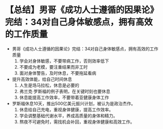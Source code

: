 # 【总结】男哥《成功人士遵循的因果论》完结：34对自己身体敏感点，拥有高效的工作质量

-   男哥《成功人士遵循的因果论》完结：34对自己身体敏感点，拥有高效的工作质量
    1.  学会对身体敏感，不要带病工作，否则效率低下
    2.  不要成为老模，要注重结果而非工时
    3.  面对身体警告，及时休息，不要拖延看病
-   提升高效体能，给自己时间休息
    1.  人生是场马拉松，休息是必要的
    2.  弗兰克·罗斯福的例子表明，在关键时刻也要休息
    3.  休息能提高工作效率，不要带着亚健康身体工作
-   罗斯福休息10天，推出500亿美元振兴计划，被认为是政治杰作。
    1.  休息给自己充电，重视身体健康，提高工作效率。
    2.  学会调整基础代谢水平，养成高质量的身体和精力。
    3.  熬夜不可避免时，需找机会补回，重视身体健康和高效工作。
